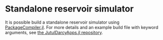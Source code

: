 # Standalone reservoir simulator

It is possible build a standalone reservoir simulator using [PackageCompiler.jl](https://github.com/JuliaLang/PackageCompiler.jl). For more details and an example build file with keyword arguments, see [the JutulDarcyApps.jl repository](https://github.com/sintefmath/JutulDarcyApps.jl/tree/master/mpi_simulator).
